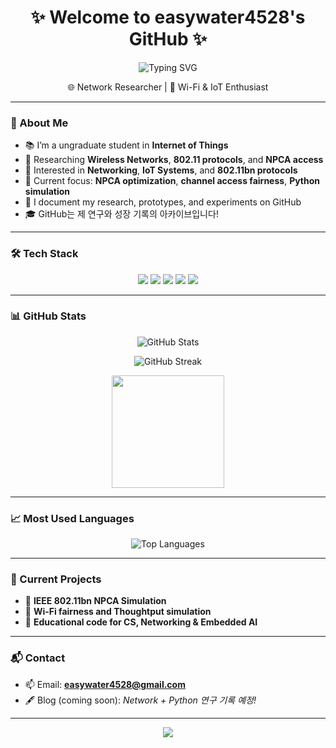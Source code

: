 <h1 align="center">✨ Welcome to easywater4528's GitHub ✨</h1>
<p align="center">
  <img src="https://readme-typing-svg.herokuapp.com?font=Fira+Code&weight=500&size=20&pause=1000&color=FF69B4&center=true&width=420&lines=🌼+Hi+I'm+Jisoo+Lee+🌼;" alt="Typing SVG" />
</p>


<p align="center">
   🌐 Network Researcher | 📡 Wi-Fi & IoT Enthusiast
</p>

---

### 🚀 About Me

- 📚 I’m a ungraduate student in **Internet of Things**  
- 📡 Researching **Wireless Networks**, **802.11 protocols**, and **NPCA access**  
- 🧠 Interested in **Networking**, **IoT Systems**, and **802.11bn protocols**  
- 🔬 Current focus: **NPCA optimization**, **channel access fairness**, **Python simulation**
- 📝 I document my research, prototypes, and experiments on GitHub  
- 🎓 GitHub는 제 연구와 성장 기록의 아카이브입니다!

---

### 🛠️ Tech Stack

<p align="center">
  <img src="https://img.shields.io/badge/Python-FFE873?style=for-the-badge&logo=python&logoColor=4B8BBE"/>
  <img src="https://img.shields.io/badge/MongoDB-A6E3A1?style=for-the-badge&logo=mongodb&logoColor=white"/>
  <img src="https://img.shields.io/badge/Node.js-C0F0D4?style=for-the-badge&logo=node.js&logoColor=white"/>
  <img src="https://img.shields.io/badge/RaspberryPi-FFB7CE?style=for-the-badge&logo=raspberrypi&logoColor=white"/>
  <img src="https://img.shields.io/badge/VSCode-ADD8E6?style=for-the-badge&logo=visualstudiocode&logoColor=white"/>
</p>

---

### 📊 GitHub Stats

<p align="center">
  <img src="https://github-readme-stats.vercel.app/api?username=easywater4528&show_icons=true&theme=tokyonight" alt="GitHub Stats" />
</p>

<p align="center">
  <img src="https://github-readme-streak-stats.herokuapp.com/?user=easywater4528&theme=tokyonight" alt="GitHub Streak" />
</p>
<p align="center">
  <img src="https://media.giphy.com/media/xT9DPt7zvKzJG5zY3O/giphy.gif" width="180" />
</p>


---

### 📈 Most Used Languages

<p align="center">
  <img src="https://github-readme-stats.vercel.app/api/top-langs/?username=easywater4528&layout=compact&theme=tokyonight" alt="Top Languages" />
</p>

---

### 🧠 Current Projects

- 📡 **IEEE 802.11bn NPCA Simulation**
- 🤖 **Wi-Fi fairness and Thoughtput simulation**
- 📘 **Educational code for CS, Networking & Embedded AI**

---

### 📬 Contact

- 📫 Email: **easywater4528@gmail.com**  
- 🖋️ Blog (coming soon): *Network + Python 연구 기록 예정!*

---

<p align="center">
  <img src="https://komarev.com/ghpvc/?username=easywater4528&label=✨+visitors+✨&color=F484C2&style=flat" />
</p>
